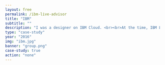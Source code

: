 ```yaml
---
layout: free
permalink: /ibm-live-advisor
title: "IBM"
subtitle: ""
description: "I was a designer on IBM Cloud. <br><br>At the time, IBM Live Chat was the bane of customers' existences. I served on a small team that did research and prototyping for the successor to Chat, IBM Live Advisor."
type: "case-study"
year: "2016"
img: "ibm.jpg"
banner: "group.png"
case-study: true
action: "none"
---
```

